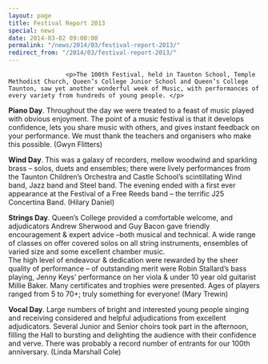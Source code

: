 ```yaml
---
layout: page
title: Festival Report 2013
special: news
date: 2014-03-02 09:00:00
permalink: "/news/2014/03/festival-report-2013/"
redirect_from: "/2014/03/festival-report-2013/"
---
```



                    
                    <p>The 100th Festival, held in Taunton School, Temple Methodist Church, Queen’s College Junior School and Queen’s College Taunton, saw yet another wonderful week of Music, with performances of every variety from hundreds of young people. </p>
<p><strong>Piano Day</strong>. Throughout the day we were treated to a feast of music played with obvious  enjoyment.  The point of a music festival is that it develops confidence, lets you share music with others, and gives instant feedback on your performance. We must thank the teachers and organisers who make this possible. (Gwyn Flitters)</p>
<p><strong>Wind Day</strong>. This was a galaxy of recorders, mellow woodwind and sparkling brass &#8211;  solos, duets and ensembles; there were lively performances from the Taunton Children’s Orchestra and Castle School’s scintillating Wind band, Jazz band and Steel band.  The evening ended with a first ever appearance at the Festival of a Free Reeds band – the terrific J25 Concertina Band. (Hilary Daniel)  </p>
<p><strong>Strings Day</strong>. Queen’s College provided a comfortable welcome, and adjudicators Andrew Sherwood and Guy Bacon gave friendly encouragement &#038; expert advice –both musical and technical. A wide range of classes on offer covered solos on all string instruments, ensembles of varied size and some excellent chamber music.<br />
The high level of endeavour &#038; dedication were rewarded by the sheer quality of performance – of outstanding merit were Robin Stallard’s bass playing, Jenny Keys’ performance on her viola &#038; under 10 year old guitarist Millie Baker. Many certificates and trophies were presented. Ages of players ranged from 5 to 70+; truly something for everyone! (Mary Trewin)</p>
<p><strong>Vocal Day</strong>. Large numbers of bright and interested young people singing and receiving considered and helpful adjudications from excellent adjudicators. Several Junior and Senior choirs took part in the afternoon, filling the Hall to bursting and delighting the audience with their confidence and verve. There was probably a record number of entrants for our 100th anniversary. (Linda Marshall Cole)</p>

                
